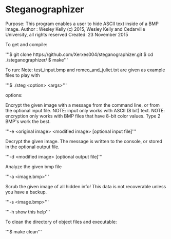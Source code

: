 <h1>Steganographizer</h1>
<p>
Purpose: This program enables a user to hide ASCII text inside of a BMP image. 
Author : Wesley Kelly (c) 2015, Wesley Kelly and Cedarville University, all rights reserved
Created: 23 November 2015
</p>
<p>
To get and compile:
</p>
<p>
'''$ git clone https://github.com/Xerxes004/steganographizer.git
$ cd ./steganographizer/
$ make'''
</p>
<p>
To run:
Note: test_input.bmp and romeo_and_juliet.txt are given as example files to play with

<p>'''$ ./steg &lt;option&gt; &lt;args&gt;'''</p>

options:

Encrypt the given image with a message from the command line, or from the optional input file.
NOTE: input only works with ASCII (8 bit) text.
NOTE: encryption only works with BMP files that have 8-bit color values. Type 2 BMP's work the best.
<p>'''-e &lt;original image&gt; &lt;modified image&gt; [optional input file]'''</p>

Decrypt the given image. The message is written to the console, or stored in the optional output file.
<p>'''-d &lt;modified image&gt; [optional output file]'''</p>

Analyze the given bmp file
<p>'''-a &lt;image.bmp&gt;'''</p>

Scrub the given image of all hidden info! This data is not recoverable unless you have a backup.
<p>'''-s &lt;image.bmp&gt;'''</p>

<p>'''-h show this help'''</p>
</p>
<p>
To clean the directory of object files and executable: 
    <p>'''$ make clean'''</p>
</p>